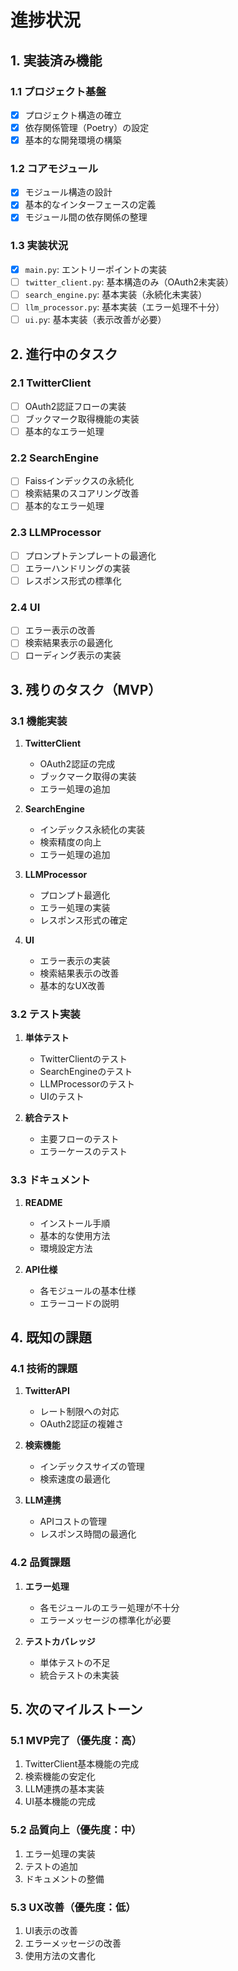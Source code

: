 # 進捗状況

## 1. 実装済み機能

### 1.1 プロジェクト基盤
- [x] プロジェクト構造の確立
- [x] 依存関係管理（Poetry）の設定
- [x] 基本的な開発環境の構築

### 1.2 コアモジュール
- [x] モジュール構造の設計
- [x] 基本的なインターフェースの定義
- [x] モジュール間の依存関係の整理

### 1.3 実装状況
- [x] `main.py`: エントリーポイントの実装
- [ ] `twitter_client.py`: 基本構造のみ（OAuth2未実装）
- [ ] `search_engine.py`: 基本実装（永続化未実装）
- [ ] `llm_processor.py`: 基本実装（エラー処理不十分）
- [ ] `ui.py`: 基本実装（表示改善が必要）

## 2. 進行中のタスク

### 2.1 TwitterClient
- [ ] OAuth2認証フローの実装
- [ ] ブックマーク取得機能の実装
- [ ] 基本的なエラー処理

### 2.2 SearchEngine
- [ ] Faissインデックスの永続化
- [ ] 検索結果のスコアリング改善
- [ ] 基本的なエラー処理

### 2.3 LLMProcessor
- [ ] プロンプトテンプレートの最適化
- [ ] エラーハンドリングの実装
- [ ] レスポンス形式の標準化

### 2.4 UI
- [ ] エラー表示の改善
- [ ] 検索結果表示の最適化
- [ ] ローディング表示の実装

## 3. 残りのタスク（MVP）

### 3.1 機能実装
1. **TwitterClient**
   - OAuth2認証の完成
   - ブックマーク取得の実装
   - エラー処理の追加

2. **SearchEngine**
   - インデックス永続化の実装
   - 検索精度の向上
   - エラー処理の追加

3. **LLMProcessor**
   - プロンプト最適化
   - エラー処理の実装
   - レスポンス形式の確定

4. **UI**
   - エラー表示の実装
   - 検索結果表示の改善
   - 基本的なUX改善

### 3.2 テスト実装
1. **単体テスト**
   - TwitterClientのテスト
   - SearchEngineのテスト
   - LLMProcessorのテスト
   - UIのテスト

2. **統合テスト**
   - 主要フローのテスト
   - エラーケースのテスト

### 3.3 ドキュメント
1. **README**
   - インストール手順
   - 基本的な使用方法
   - 環境設定方法

2. **API仕様**
   - 各モジュールの基本仕様
   - エラーコードの説明

## 4. 既知の課題

### 4.1 技術的課題
1. **TwitterAPI**
   - レート制限への対応
   - OAuth2認証の複雑さ

2. **検索機能**
   - インデックスサイズの管理
   - 検索速度の最適化

3. **LLM連携**
   - APIコストの管理
   - レスポンス時間の最適化

### 4.2 品質課題
1. **エラー処理**
   - 各モジュールのエラー処理が不十分
   - エラーメッセージの標準化が必要

2. **テストカバレッジ**
   - 単体テストの不足
   - 統合テストの未実装

## 5. 次のマイルストーン

### 5.1 MVP完了（優先度：高）
1. TwitterClient基本機能の完成
2. 検索機能の安定化
3. LLM連携の基本実装
4. UI基本機能の完成

### 5.2 品質向上（優先度：中）
1. エラー処理の実装
2. テストの追加
3. ドキュメントの整備

### 5.3 UX改善（優先度：低）
1. UI表示の改善
2. エラーメッセージの改善
3. 使用方法の文書化 